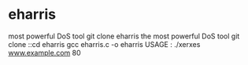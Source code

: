 # eharris
most powerful DoS tool git clone eharris the most powerful DoS tool git clone ::cd eharris gcc eharris.c -o eharris USAGE : ./xerxes www.example.com 80
